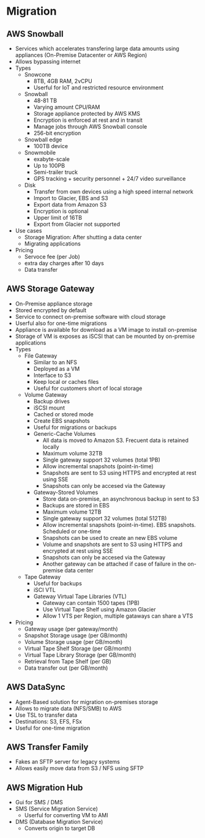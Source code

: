 # Migration


## AWS Snowball

* Services which accelerates transfering large data amounts using appliances (On-Premise Datacenter or AWS Region)
* Allows bypassing internet
* Types
  * Snowcone
    * 8TB, 4GB RAM, 2vCPU
    * Userful for IoT and restricted resource environment
  * Snowball
    * 48-81 TB
    * Varying amount CPU/RAM
    * Storage appliance protected by AWS KMS
    * Encryption is enforced at rest and in transit
    * Manage jobs through AWS Snowball console
    * 256-bit encryption
  * Snowball edge
    * 100TB device
  * Snowmobile
    * exabyte-scale
    * Up to 100PB
    * Semi-trailer truck
    * GPS tracking + security personnel + 24/7 video surveillance
  * Disk
    * Transfer from own devices using a high speed internal network
    * Import to Glacier, EBS and S3
    * Export data from Amazon S3
    * Encryption is optional
    * Upper limit of 16TB
    * Export from Glacier not supported
* Use cases
  * Storage Migration: After shutting a data center
  * Migrating applications
* Pricing
  * Servoce fee (per Job)
  * extra day charges after 10 days
  * Data transfer

## AWS Storage Gateway

* On-Premise appliance storage
* Stored encrypted by default
* Service to connect on-premise software with cloud storage
* Userful also for one-time migrations
* Appliance is available for download as a VM image to install on-premise
* Storage of VM is exposes as iSCSI that can be mounted by on-premise applications
* Types
  * File Gateway
    * Similar to an NFS
    * Deployed as a VM
    * Interface to S3
    * Keep local or caches files
    * Useful for customers short of local storage
  * Volume Gateway
    * Backup drives
    * iSCSI mount
    * Cached or stored mode
    * Create EBS snapshots
    * Useful for migrations or backups
    * Generic-Cache Volumes
        * All data is moved to Amazon S3. Frecuent data is retained locally
        * Maximum volume 32TB
        * Single gateway support 32 volumes (total 1PB)
        * Allow incremental snapshots (point-in-time)
        * Snapshots are sent to S3 using HTTPS and encrypted at rest using SSE
        * Snapshots can only be accesed via the Gateway
    * Gateway-Stored Volumes
        * Store data on-premise, an asynchronous backup in sent to S3
        * Backups are stored in EBS
        * Maximum volume 12TB
        * Single gateway support 32 volumes (total 512TB)
        * Allow incremental snapshots (point-in-time). EBS snapshots. Scheduled or one-time
        * Snapshots can be used to create an new EBS volume
        * Volume and snapshots are sent to S3 using HTTPS and encrypted at rest using SSE
        * Snapshots can only be accesed via the Gateway
        * Another gateway can be attached if case of failure in the on-premise data center
  * Tape Gateway
    * Useful for backups
    * iSCI VTL
    * Gateway Virtual Tape Libraries (VTL)
        * Gateway can contain 1500 tapes (1PB)
        * Use Virtual Tape Shelf using Amazon Glacier
        * Allow 1 VTS per Region, multiple gataways can share a VTS
* Pricing
  * Gateway usage (per gateway/month)
  * Snapshot Storage usage (per GB/month)
  * Volume Storage usage (per GB/month)
  * Virtual Tape Shelf Storage (per GB/month)
  * Virtual Tape Library Storage (per GB/month)
  * Retrieval from Tape Shelf (per GB)
  * Data transfer out (per GB/month)

## AWS DataSync

* Agent-Based solution for migration on-premises storage
* Allows to migrate data (NFS/SMB) to AWS
* Use TSL to transfer data
* Destinations: S3, EFS, FSx
* Useful for one-time migration

## AWS Transfer Family

* Fakes an SFTP server for legacy systems
* Allows easily move data from S3 / NFS using SFTP

## AWS Migration Hub

* Gui for SMS / DMS
* SMS (Service Migration Service)
  * Userful for converting VM to AMI
* DMS (Database Migration Service)
  * Converts origin to target DB
